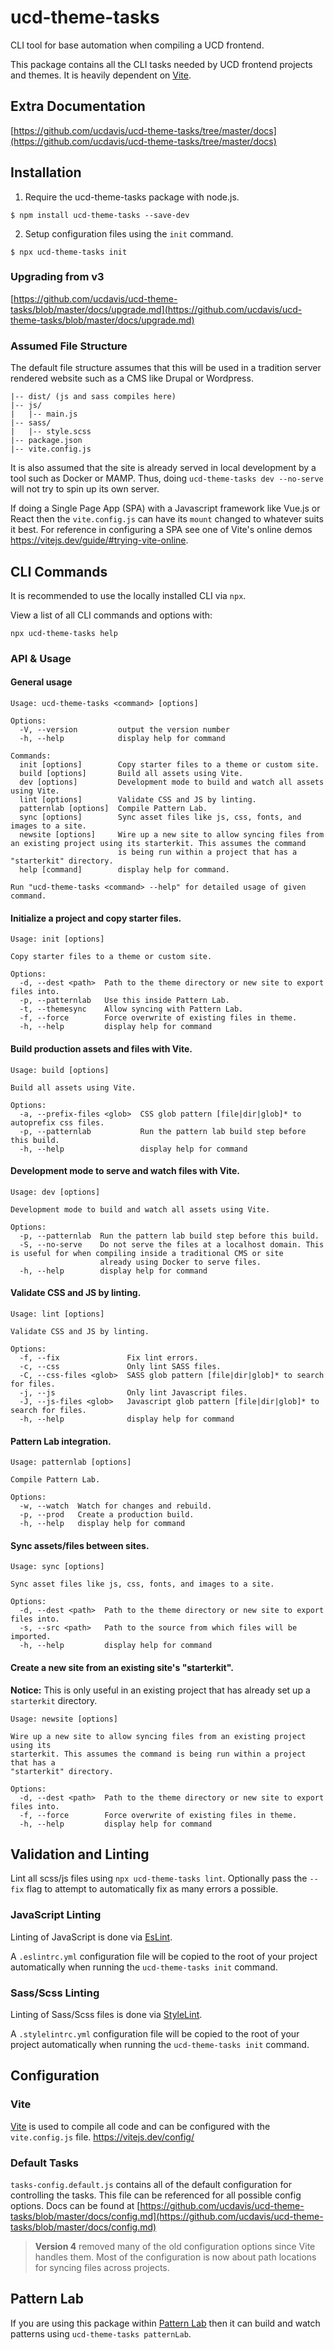 # ucd-theme-tasks
CLI tool for base automation when compiling a UCD frontend.

This package contains all the CLI tasks needed by UCD frontend projects and
themes. It is heavily dependent on [Vite](https://vitejs.dev/).

## Extra Documentation
[https://github.com/ucdavis/ucd-theme-tasks/tree/master/docs](https://github.com/ucdavis/ucd-theme-tasks/tree/master/docs)

## Installation
1. Require the ucd-theme-tasks package with node.js.
```
$ npm install ucd-theme-tasks --save-dev
```

2. Setup configuration files using the `init` command.
```
$ npx ucd-theme-tasks init
```

### Upgrading from v3
[https://github.com/ucdavis/ucd-theme-tasks/blob/master/docs/upgrade.md](https://github.com/ucdavis/ucd-theme-tasks/blob/master/docs/upgrade.md)

### Assumed File Structure
The default file structure assumes that this will be used in a tradition server
rendered website such as a CMS like Drupal or Wordpress.

```
|-- dist/ (js and sass compiles here)
|-- js/
|   |-- main.js
|-- sass/
|   |-- style.scss
|-- package.json
|-- vite.config.js
```

It is also assumed that the site is already served in local development by a
tool such as Docker or MAMP. Thus, doing `ucd-theme-tasks dev --no-serve` will
not try to spin up its own server.

If doing a Single Page App (SPA) with a Javascript framework like Vue.js or
React then the `vite.config.js` can have its `mount` changed to whatever
suits it best. For reference in configuring a SPA see one of Vite's online
demos https://vitejs.dev/guide/#trying-vite-online.

## CLI Commands

It is recommended to use the locally installed CLI via `npx`.

View a list of all CLI commands and options with:

```
npx ucd-theme-tasks help
```

### API & Usage
#### General usage
```
Usage: ucd-theme-tasks <command> [options]

Options:
  -V, --version         output the version number
  -h, --help            display help for command

Commands:
  init [options]        Copy starter files to a theme or custom site.
  build [options]       Build all assets using Vite.
  dev [options]         Development mode to build and watch all assets using Vite.
  lint [options]        Validate CSS and JS by linting.
  patternlab [options]  Compile Pattern Lab.
  sync [options]        Sync asset files like js, css, fonts, and images to a site.
  newsite [options]     Wire up a new site to allow syncing files from an existing project using its starterkit. This assumes the command
                        is being run within a project that has a "starterkit" directory.
  help [command]        display help for command.

Run "ucd-theme-tasks <command> --help" for detailed usage of given command.
```

#### Initialize a project and copy starter files.
```
Usage: init [options]

Copy starter files to a theme or custom site.

Options:
  -d, --dest <path>  Path to the theme directory or new site to export files into.
  -p, --patternlab   Use this inside Pattern Lab.
  -t, --themesync    Allow syncing with Pattern Lab.
  -f, --force        Force overwrite of existing files in theme.
  -h, --help         display help for command
```

#### Build production assets and files with Vite.
```
Usage: build [options]

Build all assets using Vite.

Options:
  -a, --prefix-files <glob>  CSS glob pattern [file|dir|glob]* to autoprefix css files.
  -p, --patternlab           Run the pattern lab build step before this build.
  -h, --help                 display help for command
```

#### Development mode to serve and watch files with Vite.
```
Usage: dev [options]

Development mode to build and watch all assets using Vite.

Options:
  -p, --patternlab  Run the pattern lab build step before this build.
  -S, --no-serve    Do not serve the files at a localhost domain. This is useful for when compiling inside a traditional CMS or site
                    already using Docker to serve files.
  -h, --help        display help for command
```

#### Validate CSS and JS by linting.
```
Usage: lint [options]

Validate CSS and JS by linting.

Options:
  -f, --fix               Fix lint errors.
  -c, --css               Only lint SASS files.
  -C, --css-files <glob>  SASS glob pattern [file|dir|glob]* to search for files.
  -j, --js                Only lint Javascript files.
  -J, --js-files <glob>   Javascript glob pattern [file|dir|glob]* to search for files.
  -h, --help              display help for command
```

#### Pattern Lab integration.
```
Usage: patternlab [options]

Compile Pattern Lab.

Options:
  -w, --watch  Watch for changes and rebuild.
  -p, --prod   Create a production build.
  -h, --help   display help for command
```

#### Sync assets/files between sites.
```
Usage: sync [options]

Sync asset files like js, css, fonts, and images to a site.

Options:
  -d, --dest <path>  Path to the theme directory or new site to export files into.
  -s, --src <path>   Path to the source from which files will be imported.
  -h, --help         display help for command
```

#### Create a new site from an existing site's "starterkit".
**Notice:** This is only useful in an existing project that has already set up a
`starterkit` directory.
```
Usage: newsite [options]

Wire up a new site to allow syncing files from an existing project using its
starterkit. This assumes the command is being run within a project that has a
"starterkit" directory.

Options:
  -d, --dest <path>  Path to the theme directory or new site to export files into.
  -f, --force        Force overwrite of existing files in theme.
  -h, --help         display help for command
```

## Validation and Linting
Lint all scss/js files using `npx ucd-theme-tasks lint`. Optionally pass the
`--fix` flag to attempt to automatically fix as many errors a possible.

### JavaScript Linting
Linting of JavaScript is done via [EsLint](https://eslint.org/).

A `.eslintrc.yml` configuration file will be copied to the root of your project
automatically when running the `ucd-theme-tasks init` command.

### Sass/Scss Linting
Linting of Sass/Scss files is done via [StyleLint](https://stylelint.io/).

A `.stylelintrc.yml` configuration file will be copied to the root of your
project automatically when running the `ucd-theme-tasks init` command.

## Configuration

### Vite
[Vite](https://vitejs.dev/) is used to compile all code and can be
configured with the `vite.config.js` file.
https://vitejs.dev/config/

### Default Tasks
`tasks-config.default.js` contains all of the default configuration for
controlling the tasks. This file can be referenced for all possible config
options. Docs can be found at [https://github.com/ucdavis/ucd-theme-tasks/blob/master/docs/config.md](https://github.com/ucdavis/ucd-theme-tasks/blob/master/docs/config.md)

> **Version 4** removed many of the old configuration options since Vite handles
them. Most of the configuration is now about path locations for syncing files
across projects.

## Pattern Lab
If you are using this package within [Pattern Lab](https://patternlab.io/) then
it can build and watch patterns using `ucd-theme-tasks patternLab`.

